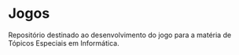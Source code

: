 # Jogos
Repositório destinado ao desenvolvimento do jogo para a matéria de Tópicos Especiais em Informática.

